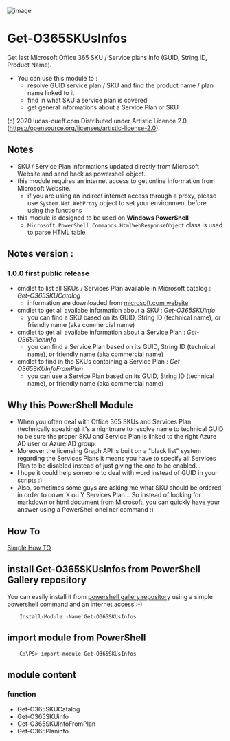 ![image](http://www.lucas-cueff.com/files/gallery.png)

# Get-O365SKUsInfos
Get last Microsoft Office 365 SKU / Service plans info (GUID, String ID, Product Name).
- You can use this module to :
    - resolve GUID service plan / SKU and find the product name / plan name linked to it
    - find in what SKU a service plan is covered
    - get general informations about a Service Plan or SKU 

(c) 2020 lucas-cueff.com Distributed under Artistic Licence 2.0 (https://opensource.org/licenses/artistic-license-2.0).

## Notes
- SKU / Service Plan informations updated directly from Microsoft Website and send back as powershell object.
- this module requires an internet access to get online information from Microsoft Website.
    - if you are using an indirect internet access through a proxy, please use `System.Net.WebProxy` object to set your environment before using the functions
- this module is designed to be used on **Windows PowerShell**
    - `Microsoft.PowerShell.Commands.HtmlWebResponseObject` class is used to parse HTML table

## Notes version :
### 1.0.0 first public release
 - cmdlet to list all SKUs / Services Plan available in Microsoft catalog : *Get-O365SKUCatalog*
     - information are downloaded from [microsoft.com website](https://docs.microsoft.com/en-us/azure/active-directory/enterprise-users/licensing-service-plan-reference)
 - cmdlet to get all availabe information about a SKU : *Get-O365SKUinfo*
     - you can find a SKU based on its GUID, String ID (technical name), or friendly name (aka commercial name)
 - cmdlet to get all availabe information about a Service Plan : *Get-O365Planinfo*
     - you can find a Service Plan based on its GUID, String ID (technical name), or friendly name (aka commercial name)
 - cmdlet to find in the SKUs containing a Service Plan : *Get-O365SKUInfoFromPlan*
     - you can use a Service Plan based on its GUID, String ID (technical name), or friendly name (aka commercial name)

## Why this PowerShell Module
- When you often deal with Office 365 SKUs and Services Plan (technically speaking) it's a nightmare to resolve name to technical GUID to be sure the proper SKU and Service Plan is linked to the right Azure AD user or Azure AD group.
- Moreover the licensing Graph API is built on a "black list" system regarding the Services Plans it means you have to specify all Services Plan to be disabled instead of just giving the one to be enabled...
- I hope it could help someone to deal with word instead of GUID in your scripts :)
- Also, sometimes some guys are asking me what SKU should be ordered in order to cover X ou Y Services Plan... So instead of looking for markdown or html document from Microsoft, you can quickly have your answer using a PowerShell oneliner command :) 

## How To
[Simple How TO](https://github.com/MS-LUF/Get-O365SKUsInfos/blob/main/HOWTO.md)

## install Get-O365SKUsInfos from PowerShell Gallery repository
You can easily install it from [powershell gallery repository](https://www.powershellgallery.com/packages/Get-O365SKUsInfos/) using a simple powershell command and an internet access :-) 
```
	Install-Module -Name Get-O365SKUsInfos
```

## import module from PowerShell 
```
	C:\PS> import-module Get-O365SKUsInfos
```

## module content
### function
- Get-O365SKUCatalog
- Get-O365SKUinfo
- Get-O365SKUInfoFromPlan
- Get-O365Planinfo
